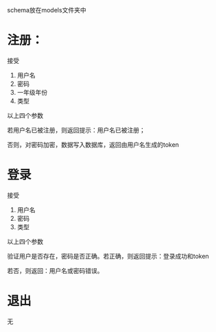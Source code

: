 schema放在models文件夹中

# 注册：

接受
1. 用户名
2. 密码
3. 一年级年份
4. 类型

以上四个参数

若用户名已被注册，则返回提示：用户名已被注册；

否则，对密码加密，数据写入数据库，返回由用户名生成的token

# 登录
接受
1. 用户名
2. 密码
3. 类型

以上四个参数

验证用户是否存在，密码是否正确。若正确，则返回提示：登录成功和token 

若否，则返回：用户名或密码错误。

# 退出
无


